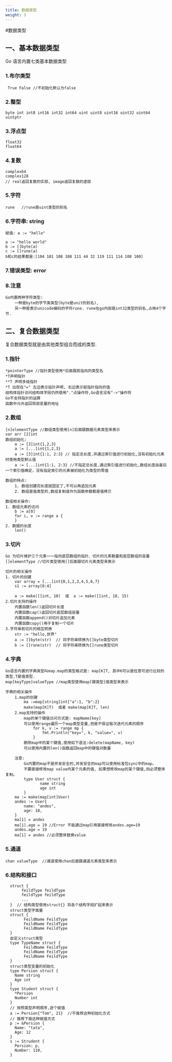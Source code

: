```yaml
---
title: 数据类型
weight: 3
---
```


#数据类型

## 一、基本数据类型
Go 语言内置七类基本数据类型
###  1.布尔类型
     True False //不初始化默认为false
### 2.整型
    byte int int8 int16 int32 int64 uint uint8 uint16 uint32 uint64 uintptr 
### 3.浮点型
    float32 
    float64   
### 4.复数 
    complex64 
    complex128  
    // real返回复数的实部, image返回复数的虚部
### 5.字符
    rune   //rune是uint类型的别名
### 6.字符串: string 
    赋值: a := "hello"
    
    a := "hello world" 
    b := []byte(a)
    c := []rune(a)
    b和c的结果都是:[104 101 108 108 111 44 32 119 111 114 108 100]
  
### 7.错误类型: error

### 8.注意
    Go内置两种字符类型: 
        一种是byte的字节类类型(byte是unit的别名), 
        另一种是表示unicode编码的字符rune. rune在go内部是int32类型的别名,占用4个字节.

## 二、复合数据类型
复合数据类型就是由其他类型组合而成的类型.
### 1.指针  
    *pointerType //指针类型使用*后面跟其指向的类型名
    *T声明指针  
    **T 声明多级指针  
    *T 出现在"=" 左边表示指针声明, 右边表示取指针指向的值  
    结构体指针访问结构体字段仍然使用"."点操作符,Go语言没有"->"操作符
    Go不支持指针的运算  
    函数中允许返回局部变量的地址  
### 2.数组
    [n]elementType //数组类型使用[n]后面跟数据元素类型来表示
    var arr [2]int
    数组初始化:
        a := [3]int{1,2,3}  
        a := [...]int{1,2,3}  
        a := [3]int{1:1, 2:3} // 指定总长度,并通过索引值进行初始化,没有初始化元素时使用类型默认值  
        a := [...]int{1:1, 2:3} //不指定总长度,通过索引值进行初始化,数组长度由最后一个索引值确定，没有指定索引的元素被初始化为类型的零值  
 
    数组的特点:  
        1. 数组创建完长度就固定了,不可以再追加元素  
        2. 数组是值类型的,数组复制或作为函数参数都是值拷贝  
    
    数组相关操作:
    1. 数组元素的访问  
        b := a[0]  
        for i, v := range a {
        }  
    2. 数据的长度
        len()
    
### 3.切片  
    Go 为切片维护三个元素一一指向底层数组的指针、切片的元素数量和底层数组的容量
    []elementType //切片类型使用[]后面跟切片元素类型来表示

    切片的相关操作  
    1. 切片的创建
        var array = [...]int{0,1,2,3,4,5,6,7}
        s1 := array[0:4]
        
        a := make([]int, 10)  或  a := make([]int, 10, 15)
    2.切片支持的操作
        内置函数len()返回切片长度  
        内置函数cap()返回切片底层数组容量
        内置函数append()对切片追加元素
        内置函数copy()用于复制一个切片
    3.字符串和切片的相互转换  
        str := "hello,世界"
        a := []byte(str)  // 将字符串转换为[]byte类型切片
        b := []rune(str)  // 将字符串转换为[]rune类型切片
 
### 4.字典
    Go语言内置的字典类型叫map.map的类型格式是: map[K]T, 其中K可以是任意可进行比较的类型,T是值类型.
    map[keyType]valueType //map类型使用map[键类型]值类型来表示

    字典的相关操作  
        1.map的创建
            ma :=map[string]int{"a":1, "b":2}
            make(map[K]T)  或者 make(map[K]T, len)  
        2.map支持的操作  
            map的单个键值访问方式是: mapName[key]  
            可以使用range遍历一个map类型变量,但是不保证每次迭代元素的顺序 
                for k, v := range mp {
                    fmt.Println("key=", k, "value=", v)
                } 
            删除map中的某个键值,使用如下语法:delete(mapName, key)  
            可以使用内置的len()函数返回map中的键值对数量
  
        注意:
            Go内置的map不是并发安全的,并发安全的map可以使用标准包sync中的map。 
            不要直接修改map value内某个元素的值, 如果想修改map的某个键值,则必须整体复制。
            type User struct {
                   name string
                   age int
            }
        ma := make(map[int]User)
        andes := User{
            name: "andes",
            age: 18,
        }
        ma[1] = andes
        ma[1].age = 19 //Error 不能通过map引用直接修改andes.age=19
        andes.age = 19
        ma[1] = andes //必须整体替换value

### 5.通道
    chan valueType  //通道使用chan后面跟通道元素类型来表示
    
### 6.结构和接口        
      struct {  
           feildType feildType  
           feildType feildType  
           ...  
      }  // 结构类型使用struct{} 将各个结构字段扩起来表示
      struct类型字面量
      struct {
            FeildName FeildType
            FeildName FeildType
            FeildName FeildType
      }
      自定义struct类型
      type TypeName struct {
            FeildName FeildType
            FeildName FeildType
            FeildName FeildType
      }
      struct类型变量的初始化
      type Persion struct {
        Name string
        Age int
      }
      type Student struct {
        *Persion
        Number int
      }
      // 按照类型声明顺序,逐个赋值
      a := Persion{"Tom", 21}  //不推荐这种初始化方式
      // 推荐下面这种赋值方式
      p := &Persion {
        Name: "tata",
        Age: 12
      }
      s := Strudent {
        Persion: p,
        Number: 110,
      }